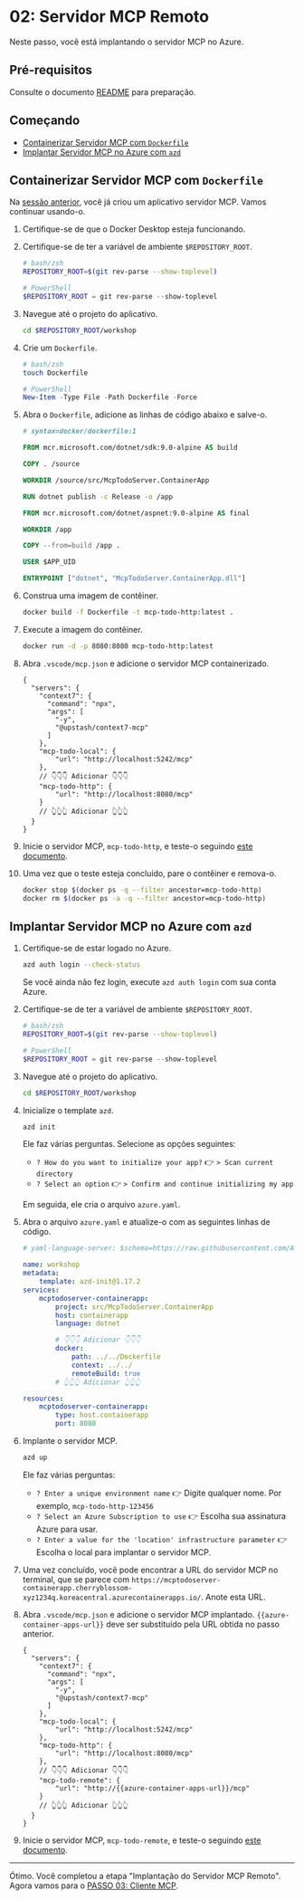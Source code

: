 # 02: Servidor MCP Remoto

Neste passo, você está implantando o servidor MCP no Azure.

## Pré-requisitos

Consulte o documento [README](../README.md#pré-requisitos) para preparação.

## Começando

- [Containerizar Servidor MCP com `Dockerfile`](#containerizar-servidor-mcp-com-dockerfile)
- [Implantar Servidor MCP no Azure com `azd`](#implantar-servidor-mcp-no-azure-com-azd)

## Containerizar Servidor MCP com `Dockerfile`

Na [sessão anterior](./01-mcp-server.md), você já criou um aplicativo servidor MCP. Vamos continuar usando-o.

1. Certifique-se de que o Docker Desktop esteja funcionando.
1. Certifique-se de ter a variável de ambiente `$REPOSITORY_ROOT`.

   ```bash
   # bash/zsh
   REPOSITORY_ROOT=$(git rev-parse --show-toplevel)
   ```

   ```powershell
   # PowerShell
   $REPOSITORY_ROOT = git rev-parse --show-toplevel
   ```

1. Navegue até o projeto do aplicativo.

    ```bash
    cd $REPOSITORY_ROOT/workshop
    ```

1. Crie um `Dockerfile`.

    ```bash
    # bash/zsh
    touch Dockerfile
    ```

    ```powershell
    # PowerShell
    New-Item -Type File -Path Dockerfile -Force
    ```

1. Abra o `Dockerfile`, adicione as linhas de código abaixo e salve-o.

    ```dockerfile
    # syntax=docker/dockerfile:1
    
    FROM mcr.microsoft.com/dotnet/sdk:9.0-alpine AS build
    
    COPY . /source
    
    WORKDIR /source/src/McpTodoServer.ContainerApp
    
    RUN dotnet publish -c Release -o /app
    
    FROM mcr.microsoft.com/dotnet/aspnet:9.0-alpine AS final
    
    WORKDIR /app
    
    COPY --from=build /app .
    
    USER $APP_UID
    
    ENTRYPOINT ["dotnet", "McpTodoServer.ContainerApp.dll"]
    ```

1. Construa uma imagem de contêiner.

    ```bash
    docker build -f Dockerfile -t mcp-todo-http:latest .
    ```

1. Execute a imagem do contêiner.

    ```bash
    docker run -d -p 8080:8080 mcp-todo-http:latest
    ```

1. Abra `.vscode/mcp.json` e adicione o servidor MCP containerizado.

    ```jsonc
    {
      "servers": {
        "context7": {
          "command": "npx",
          "args": [
            "-y",
            "@upstash/context7-mcp"
          ]
        },
        "mcp-todo-local": {
            "url": "http://localhost:5242/mcp"
        },
        // 👇👇👇 Adicionar 👇👇👇
        "mcp-todo-http": {
            "url": "http://localhost:8080/mcp"
        }
        // 👆👆👆 Adicionar 👆👆👆
      }
    }
    ```

1. Inicie o servidor MCP, `mcp-todo-http`, e teste-o seguindo [este documento](./01-mcp-server.md#testar-servidor-mcp).
1. Uma vez que o teste esteja concluído, pare o contêiner e remova-o.

    ```bash
    docker stop $(docker ps -q --filter ancestor=mcp-todo-http)
    docker rm $(docker ps -a -q --filter ancestor=mcp-todo-http)
    ```

## Implantar Servidor MCP no Azure com `azd`

1. Certifique-se de estar logado no Azure.

    ```bash
    azd auth login --check-status
    ```

   Se você ainda não fez login, execute `azd auth login` com sua conta Azure.

1. Certifique-se de ter a variável de ambiente `$REPOSITORY_ROOT`.

   ```bash
   # bash/zsh
   REPOSITORY_ROOT=$(git rev-parse --show-toplevel)
   ```

   ```powershell
   # PowerShell
   $REPOSITORY_ROOT = git rev-parse --show-toplevel
   ```

1. Navegue até o projeto do aplicativo.

    ```bash
    cd $REPOSITORY_ROOT/workshop
    ```

1. Inicialize o template `azd`.

    ```bash
    azd init
    ```

   Ele faz várias perguntas. Selecione as opções seguintes:

   - `? How do you want to initialize your app?` 👉 `> Scan current directory`
   - `? Select an option` 👉 `> Confirm and continue initializing my app`

   Em seguida, ele cria o arquivo `azure.yaml`.

1. Abra o arquivo `azure.yaml` e atualize-o com as seguintes linhas de código.

    ```yml
    # yaml-language-server: $schema=https://raw.githubusercontent.com/Azure/azure-dev/main/schemas/v1.0/azure.yaml.json
    
    name: workshop
    metadata:
        template: azd-init@1.17.2
    services:
        mcptodoserver-containerapp:
            project: src/McpTodoServer.ContainerApp
            host: containerapp
            language: dotnet

            # 👇👇👇 Adicionar 👇👇👇
            docker:
                path: ../../Dockerfile
                context: ../../
                remoteBuild: true
            # 👆👆👆 Adicionar 👆👆👆

    resources:
        mcptodoserver-containerapp:
            type: host.containerapp
            port: 8080
    ```

1. Implante o servidor MCP.

    ```bash
    azd up
    ```

   Ele faz várias perguntas:

   - `? Enter a unique environment name` 👉 Digite qualquer nome. Por exemplo, `mcp-todo-http-123456`
   - `? Select an Azure Subscription to use` 👉 Escolha sua assinatura Azure para usar.
   - `? Enter a value for the 'location' infrastructure parameter` 👉 Escolha o local para implantar o servidor MCP.

1. Uma vez concluído, você pode encontrar a URL do servidor MCP no terminal, que se parece com `https://mcptodoserver-containerapp.cherryblossom-xyz1234q.koreacentral.azurecontainerapps.io/`. Anote esta URL.
1. Abra `.vscode/mcp.json` e adicione o servidor MCP implantado. `{{azure-container-apps-url}}` deve ser substituído pela URL obtida no passo anterior.

    ```jsonc
    {
      "servers": {
        "context7": {
          "command": "npx",
          "args": [
            "-y",
            "@upstash/context7-mcp"
          ]
        },
        "mcp-todo-local": {
            "url": "http://localhost:5242/mcp"
        },
        "mcp-todo-http": {
            "url": "http://localhost:8080/mcp"
        },
        // 👇👇👇 Adicionar 👇👇👇
        "mcp-todo-remote": {
            "url": "http://{{azure-container-apps-url}}/mcp"
        }
        // 👆👆👆 Adicionar 👆👆👆
      }
    }
    ```

1. Inicie o servidor MCP, `mcp-todo-remote`, e teste-o seguindo [este documento](./01-mcp-server.md#testar-servidor-mcp).

---

Ótimo. Você completou a etapa "Implantação do Servidor MCP Remoto". Agora vamos para o [PASSO 03: Cliente MCP](./03-mcp-client.md).

